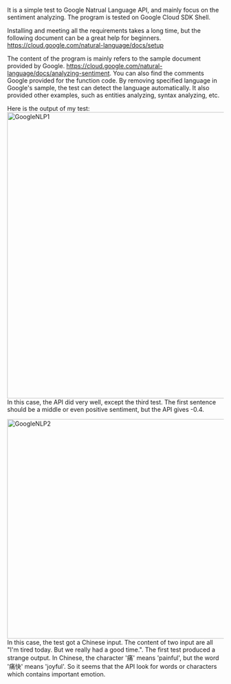 It is a simple test to Google Natrual Language API, and mainly focus on the sentiment analyzing. The program is tested on Google Cloud SDK Shell.

Installing and meeting all the requirements takes a long time, but the following document can be a great help for beginners.
https://cloud.google.com/natural-language/docs/setup

The content of the program is mainly refers to the sample document provided by Google.
https://cloud.google.com/natural-language/docs/analyzing-sentiment.
You can also find the comments Google provided for the function code.
By removing specified language in Google's sample, the test can detect the language automatically.
It also provided other examples, such as entities analyzing, syntax analyzing, etc.

Here is the output of my test:
<img width="665" alt="GoogleNLP1" src="https://user-images.githubusercontent.com/55321300/135214942-5677ed8b-69e5-42f2-92d4-2a1c6e63ec48.PNG">
In this case, the API did very well, except the third test. The first sentence should be a middle or even positive sentiment, but the API gives -0.4.

<img width="510" alt="GoogleNLP2" src="https://user-images.githubusercontent.com/55321300/135215833-4cbf86e1-b31d-415f-8602-c5113c9ef042.PNG">
In this case, the test got a Chinese input. The content of two input are all "I'm tired today. But we really had a good time.".
The first test produced a strange output. In Chinese, the character '痛' means 'painful', but the word '痛快' means 'joyful'.
So it seems that the API look for words or characters which contains important emotion.
